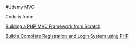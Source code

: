 #Udemy MVC

Code is from:

[Building a PHP MVC Framework from Scratch](https://www.udemy.com/php-mvc-from-scratch)

[Build a Complete Registration and Login System using PHP](https://www.udemy.com/php-mvc-login)